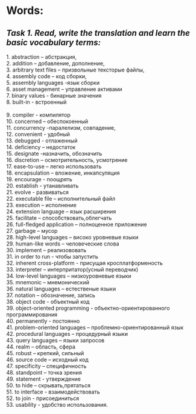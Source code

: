 <h1>Words:</h1>
<h2><strong><em>Task 1. Read, write the translation and learn the basic vocabulary terms:</h2></strong></em>
1. abstraction – абстракция,<br>
2. addition – добавление, дополнение,<br>
3. arbitrary text files – призвольные тексторые файлы,<br>
4. assembly code – код сборки,<br>
5. assembly languages -язык сборки  <br>
6. asset management – управление активами<br>
7. binary values  - бинарные значения<br>
8. built-in - встроенный <br><br>
9. compiler - компилятор <br>
10. concerned – обеспокоенный<br>
11. concurrency -паралелизм, совпадение,<br>
12. convenient - удобный <br>
13. debugged - отлаженный <br>
14. deficiency – недостаток <br>
15. designate -назначить, обозначить<br>
16. discretion – осмотрительность, усмотрение <br>
17. ease-to-use – легко использовать <br>
18. encapsulation – вложение, инкапсуляция <br>
19. encourage - поощрять<br>
20. establish - утанавливать <br>
21. evolve - развиваться <br>
22. executable file – исполнительный файл <br>
23. execution – исполнение<br>
24. extension language – язык расширения<br>
25. facilitate – способствовать,облегчать <br>
26. full-fledged application – полноценное приложение<br>
27. garbage – мусор<br>
28. high-level languages – високо уровневые языки <br>
29. human-like words – человеческие слова<br>
30. implement – реализововать<br>
31. in order to run  - чтобы запустить<br>
32. inherent cross-platform -  присущая кросплатформеность <br>
33. interpreter – интерпритатор(усный переводчик)<br>
34. low-level languages – низкоуровневые языки<br>
35. mnemonic – мнемонический<br>
36. natural languages – естественые языки<br>
37. notation – обозначение, запись<br>
38. object code - объектный код<br>
39. object-oriented programming - объектно-ориентированного программирования <br>
40. permanently - постоянно <br>
41. problem-oriented languages – проблемно-ориентированный язык <br>
42. procedural languages – процедурный языки<br>
43. query languages – языки запросов<br>
44. realm – область, сфера<br>
45. robust – крепкий, сильный<br>
46. source code – исходный код<br>
47. specificity – специфичность<br>
48. standpoint – точка зрения <br>
49. statement - утверждение <br>
50. to hide – скрывать,прятаться<br>
51. to interface - взаимодействовать <br>
52. to join - присоединиться <br>
53. usability - удобство использования.<br>

